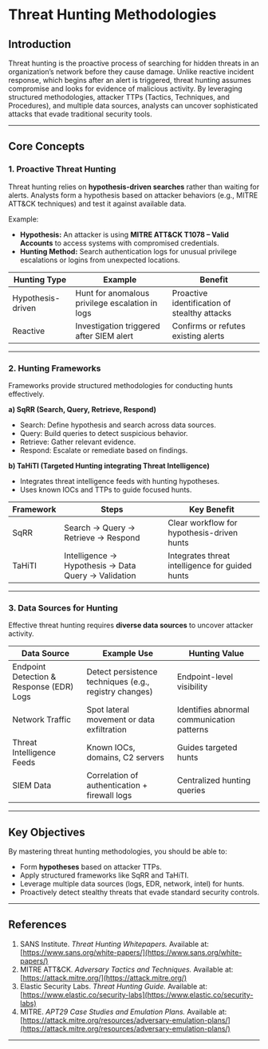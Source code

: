 # Threat Hunting Methodologies  

## Introduction  
Threat hunting is the proactive process of searching for hidden threats in an organization’s network before they cause damage. Unlike reactive incident response, which begins after an alert is triggered, threat hunting assumes compromise and looks for evidence of malicious activity. By leveraging structured methodologies, attacker TTPs (Tactics, Techniques, and Procedures), and multiple data sources, analysts can uncover sophisticated attacks that evade traditional security tools.  

---

## Core Concepts  

### 1. Proactive Threat Hunting  
Threat hunting relies on **hypothesis-driven searches** rather than waiting for alerts. Analysts form a hypothesis based on attacker behaviors (e.g., MITRE ATT&CK techniques) and test it against available data.  

Example:
- **Hypothesis:** An attacker is using **MITRE ATT&CK T1078 – Valid Accounts** to access systems with compromised credentials.  
- **Hunting Method:** Search authentication logs for unusual privilege escalations or logins from unexpected locations.  

| Hunting Type      | Example                                         | Benefit                                      |
|-------------------|-------------------------------------------------|----------------------------------------------|
| Hypothesis-driven | Hunt for anomalous privilege escalation in logs | Proactive identification of stealthy attacks |
| Reactive          | Investigation triggered after SIEM alert        | Confirms or refutes existing alerts          |

---

### 2. Hunting Frameworks  
Frameworks provide structured methodologies for conducting hunts effectively.  

**a) SqRR (Search, Query, Retrieve, Respond)**  
- Search: Define hypothesis and search across data sources.  
- Query: Build queries to detect suspicious behavior.  
- Retrieve: Gather relevant evidence.  
- Respond: Escalate or remediate based on findings.  

**b) TaHiTI (Targeted Hunting integrating Threat Intelligence)**  
- Integrates threat intelligence feeds with hunting hypotheses.  
- Uses known IOCs and TTPs to guide focused hunts.  

| Framework | Steps                                               | Key Benefit                                     |
|-----------|-----------------------------------------------------|-------------------------------------------------|
| SqRR      | Search → Query → Retrieve → Respond                 | Clear workflow for hypothesis-driven hunts      |
| TaHiTI    | Intelligence → Hypothesis → Data Query → Validation | Integrates threat intelligence for guided hunts |

---

### 3. Data Sources for Hunting  
Effective threat hunting requires **diverse data sources** to uncover attacker activity.  

| Data Source                              | Example Use                                            | Hunting Value                              |
|------------------------------------------|--------------------------------------------------------|--------------------------------------------|
| Endpoint Detection & Response (EDR) Logs | Detect persistence techniques (e.g., registry changes) | Endpoint-level visibility                  |
| Network Traffic                          | Spot lateral movement or data exfiltration             | Identifies abnormal communication patterns |
| Threat Intelligence Feeds                | Known IOCs, domains, C2 servers                        | Guides targeted hunts                      |
| SIEM Data                                | Correlation of authentication + firewall logs          | Centralized hunting queries                |

---

## Key Objectives  
By mastering threat hunting methodologies, you should be able to:  
- Form **hypotheses** based on attacker TTPs.  
- Apply structured frameworks like SqRR and TaHiTI.  
- Leverage multiple data sources (logs, EDR, network, intel) for hunts.  
- Proactively detect stealthy threats that evade standard security controls.  

---

## References  
1. SANS Institute. *Threat Hunting Whitepapers.* Available at: [https://www.sans.org/white-papers/](https://www.sans.org/white-papers/)  
2. MITRE ATT&CK. *Adversary Tactics and Techniques.* Available at: [https://attack.mitre.org/](https://attack.mitre.org/)  
3. Elastic Security Labs. *Threat Hunting Guide.* Available at: [https://www.elastic.co/security-labs](https://www.elastic.co/security-labs)  
4. MITRE. *APT29 Case Studies and Emulation Plans.* Available at: [https://attack.mitre.org/resources/adversary-emulation-plans/](https://attack.mitre.org/resources/adversary-emulation-plans/)  

---
